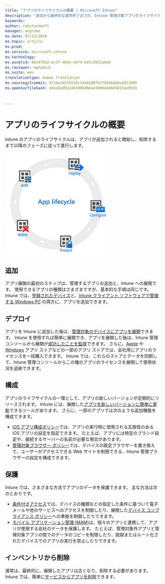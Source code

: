 ```yaml
---
title: "アプリのライフサイクルの概要 | Microsoft Intune"
description: "追加から最終的な提供終了までの、Intune 管理対象アプリのライフサイクルについて説明します。"
keywords: 
author: robstackmsft
manager: angrobe
ms.date: 07/13/2016
ms.topic: article
ms.prod: 
ms.service: microsoft-intune
ms.technology: 
ms.assetid: 60347012-bc3f-4b9a-a4f4-6d3c5021a6e6
ms.reviewer: mghadial
ms.suite: ems
translationtype: Human Translation
ms.sourcegitcommit: 6716a3d1fb53dc3de0189f637d5664d0a2023d05
ms.openlocfilehash: ede28a99224b3d0bd94a4300b4b8b85815ae9591


---
```


# アプリのライフサイクルの概要

Intune のアプリのライフサイクルは、アプリが追加されると開始し、削除するまで以降のフェーズに従って進行します。

![アプリのライフサイクル](./media/app-lifecycle.png "the Intune app lifecycle")

## 追加

アプリ展開の最初のステップは、管理するアプリの追加と、Intune への展開です。 使用できるアプリの種類はさまざまですが、基本的な手順は同じです。 Intune では、[登録されたデバイス](add-apps-for-mobile-devices-in-microsoft-intune.md)と、[Intune クライアント ソフトウェアで管理する Windows PC](add-apps-for-windows-pcs-in-microsoft-intune.md) の両方に、アプリを追加できます。

## デプロイ

アプリを Intune に追加した後は、[管理対象のデバイスにアプリを展開](deploy-apps.md)できます。 Intune を使用すれば簡単に展開でき、アプリを展開した後は、Intune 管理コンソールから展開が[成功したことを監視](monitor-apps-in-microsoft-intune.md)できます。 さらに、[Apple](manage-ios-apps-you-purchased-through-a-volume-purchase-program-with-microsoft-intune.md) や [Windows](manage-apps-you-purchased-from-the-windows-store-for-business-with-microsoft-intune.md) アプリ ストアなどの一部のアプリ ストアでは、会社用にアプリのライセンスを一括購入できます。 Intune では、これらのストアとデータを同期して、Intune 管理コンソールからこの種のアプリのライセンスを展開して使用状況を追跡できます。

## 構成

アプリのライフサイクルの一環として、アプリの新しいバージョンが定期的にリリースされます。 Intune には、展開した[アプリを新しいバージョンに簡単に更新](update-apps-using-microsoft-intune.md)できるツールがあります。 さらに、一部のアプリでは次のような追加機能を構成できます。
- [iOS アプリ構成ポリシー](configure-ios-apps-with-mobile-app-configuration-policies-in-microsoft-intune.md)では、アプリの実行時に使用される互換性のある iOS アプリの設定を指定できます。 たとえば、アプリには特定のブランド設定や、接続するサーバーの名前が必要な場合があります。
- [管理対象ブラウザー ポリシー](manage-internet-access-using-managed-browser-policies.md)では、デバイスの既定ブラウザーを置き換えて、ユーザーがアクセスできる Web サイトを制限できる、Intune 管理ブラウザーの設定を構成できます。

## 保護

Intune では、さまざまな方法でアプリのデータを保護できます。 主な方法は次のとおりです。
- [条件付きアクセス](restrict-access-to-email-and-o365-services-with-microsoft-intune.md)では、デバイスの種類などの指定した条件に基づいて電子メールや他のサービスへのアクセスを制御したり、展開した[デバイス コンプライアンス ポリシー](introduction-to-device-compliance-policies-in-microsoft-intune.md)への準拠を制御したりできます。
- [モバイル アプリケーション管理 (MAM)](protect-app-data-using-mobile-app-management-policies-with-microsoft-intune.md)は、個々のアプリと連携して、アプリが使用する会社のデータを保護します。 たとえば、管理対象外アプリと管理対象アプリの間でのデータのコピーを制限したり、脱獄またはルート化されたデバイスでのアプリの実行を禁止したりできます。

## インベントリから削除

通常は、最終的に、展開したアプリは古くなり、削除する必要があります。 Intune では、簡単に[サービスからアプリを削除](retire-apps-using-microsoft-intune.md)できます。



<!--HONumber=Jul16_HO4-->


